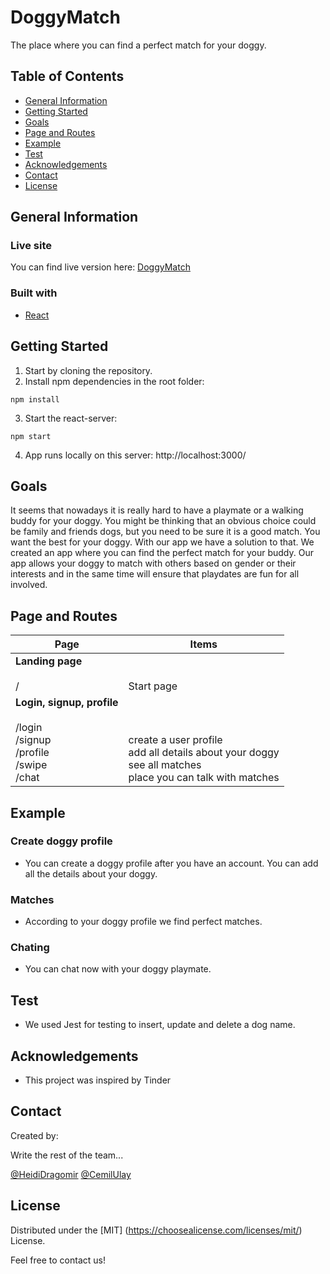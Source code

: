 # DoggyMatch

The place where you can find a perfect match for your doggy.

## Table of Contents

* [General Information](#general-information)
* [Getting Started](#getting-started)
* [Goals](#goals)
* [Page and Routes](#[page-and-routes])
* [Example](#example)
* [Test](#test)
* [Acknowledgements](#acknowledgements)
* [Contact](#contact)
* [License](#license)

## General Information

### Live site

You can find live version here: [DoggyMatch](link)

### Built with

* [React](https://reactjs.org)

## Getting Started

1. Start by cloning the repository.
2. Install npm dependencies in the root folder:

```
npm install
```

3. Start the react-server:

```
npm start
```

4. App runs locally on this server: http://localhost:3000/



## Goals

It seems that nowadays it is really hard to have a playmate or a walking buddy for your doggy. You might be thinking that an obvious choice could be family and friends dogs, but you need to be sure it is a good match. You want the best for your doggy. With our app we have a solution to that. We created an app where you can find the perfect match for your buddy. Our app allows your doggy to match with others based on gender or their interests and in the same time will ensure that playdates are fun for all involved.

## Page and Routes

| Page        | Items       |
| ----------- | ----------- |
| **Landing page** <br /> <br /> /  | <br /> <br /> Start page |
| **Login, signup, profile** <br /> <br /> /login <br /> /signup <br /> /profile <br /> /swipe <br /> /chat <br /> | <br /> <br /> <br /> create a user profile <br /> add all details about your doggy <br /> see all matches <br /> place you can talk with matches |


## Example

### Create doggy profile

- You can create a doggy profile after you have an account. You can add all the details about your doggy.

### Matches

- According to your doggy profile we find perfect matches.

### Chating

- You can chat now with your doggy playmate.
## Test

- We used Jest for testing to insert, update and delete a dog name.

## Acknowledgements
- This project was inspired by Tinder

## Contact
Created by:

Write the rest of the team...


[@HeidiDragomir](https://github.com/HeidiDragomir)
[@CemilUlay](https://github.com/cimp08) 

## License

Distributed under the [MIT] (https://choosealicense.com/licenses/mit/) License.

Feel free to contact us!
